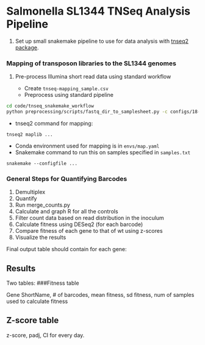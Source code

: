 # Salmonella SL1344 TNSeq Analysis Pipeline

1. Set up small snakemake pipeline to use for data analysis with [tnseq2 package](https://github.com/MicrobiologyETHZ/nccr_tnseq2).

### Mapping of transposon libraries to the SL1344 genomes

1. Pre-process Illumina short read data using standard workflow

    - Create `tnseq-mapping_sample.csv`
    - Preprocess using standard pipeline
    
```bash
cd code/tnseq_snakemake_workflow
python preprocessing/scripts/fastq_dir_to_samplesheet.py -c configs/18-08-21-mapping-config.yaml

```
    
 
    
    
    
-  tnseq2 command for mapping:

```
tnseq2 maplib ...
```
- Conda environment used for mapping is in `envs/map.yaml`
- Snakemake command to run this on samples specified in `samples.txt`

```
snakemake --configfile ...
```

### General Steps for Quantifying Barcodes

1. Demultiplex
2. Quantify
3. Run merge_counts.py 
4. Calculate and graph R for all the controls
5. Filter count data based on read distribution in the inoculum
6. Calculate fitness using DESeq2 (for each barcode)
7. Compare fitness of each gene to that of wt using z-scores
8. Visualize the results

Final output table should contain for each gene:


## Results
Two tables:
###Fitness table

Gene ShortName, # of barcodes, mean fitness, sd fitness, num of samples used to calculate fitness 

## Z-score table
z-score, padj, CI for every day. 